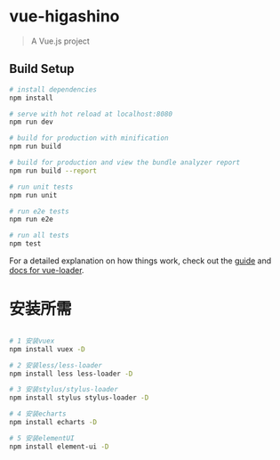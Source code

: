# vue-higashino

> A Vue.js project

## Build Setup

``` bash
# install dependencies
npm install

# serve with hot reload at localhost:8080
npm run dev

# build for production with minification
npm run build

# build for production and view the bundle analyzer report
npm run build --report

# run unit tests
npm run unit

# run e2e tests
npm run e2e

# run all tests
npm test
```

For a detailed explanation on how things work, check out the [guide](http://vuejs-templates.github.io/webpack/) and [docs for vue-loader](http://vuejs.github.io/vue-loader).

# 安装所需

```bash

# 1 安装vuex 
npm install vuex -D

# 2 安装less/less-loader 
npm install less less-loader -D

# 3 安装stylus/stylus-loader 
npm install stylus stylus-loader -D

# 4 安装echarts 
npm install echarts -D

# 5 安装elementUI 
npm install element-ui -D




```